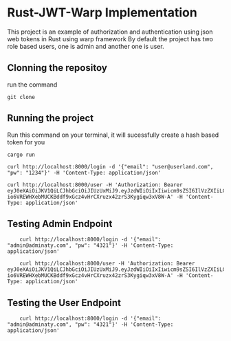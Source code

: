 # Rust-JWT-Warp Implementation

This project is an example of authorization and authentication using json web tokens in Rust using warp framework
By default the project has two role based users, one is admin and another one is user.

## Clonning the repositoy

run the command

    git clone

## Running the project

Run this command on your terminal, it will sucessfully create a hash based token for you

    cargo run

    curl http://localhost:8000/login -d '{"email": "user@userland.com", "pw": "1234"}' -H 'Content-Type: application/json'

    curl http://localhost:8000/user -H 'Authorization: Bearer eyJ0eXAiOiJKV1QiLCJhbGciOiJIUzUxMiJ9.eyJzdWIiOiIxIiwicm9sZSI6IlVzZXIiLCJleHAiOjE2MDMxMzQwODl9.dWnt5vfcGdwypEQUr3bLMrZYfdyxj3v6-io6VREWHXebMUCKBddf9xGcz4vHrCXruzx42zrS3Kygiqw3xV8W-A' -H 'Content-Type: application/json'

## Testing Admin Endpoint

        curl http://localhost:8000/login -d '{"email": "admin@adminaty.com", "pw": "4321"}' -H 'Content-Type: application/json'

        curl http://localhost:8000/user -H 'Authorization: Bearer eyJ0eXAiOiJKV1QiLCJhbGciOiJIUzUxMiJ9.eyJzdWIiOiIxIiwicm9sZSI6IlVzZXIiLCJleHAiOjE2MDMxMzQwODl9.dWnt5vfcGdwypEQUr3bLMrZYfdyxj3v6-io6VREWHXebMUCKBddf9xGcz4vHrCXruzx42zrS3Kygiqw3xV8W-A' -H 'Content-Type: application/json'

## Testing the User Endpoint

        curl http://localhost:8000/login -d '{"email": "admin@adminaty.com", "pw": "4321"}' -H 'Content-Type: application/json'
